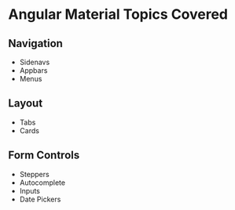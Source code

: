 # Angular Material Topics Covered

## Navigation

* Sidenavs
* Appbars
* Menus

## Layout

* Tabs
* Cards

## Form Controls

* Steppers
* Autocomplete
* Inputs
* Date Pickers
